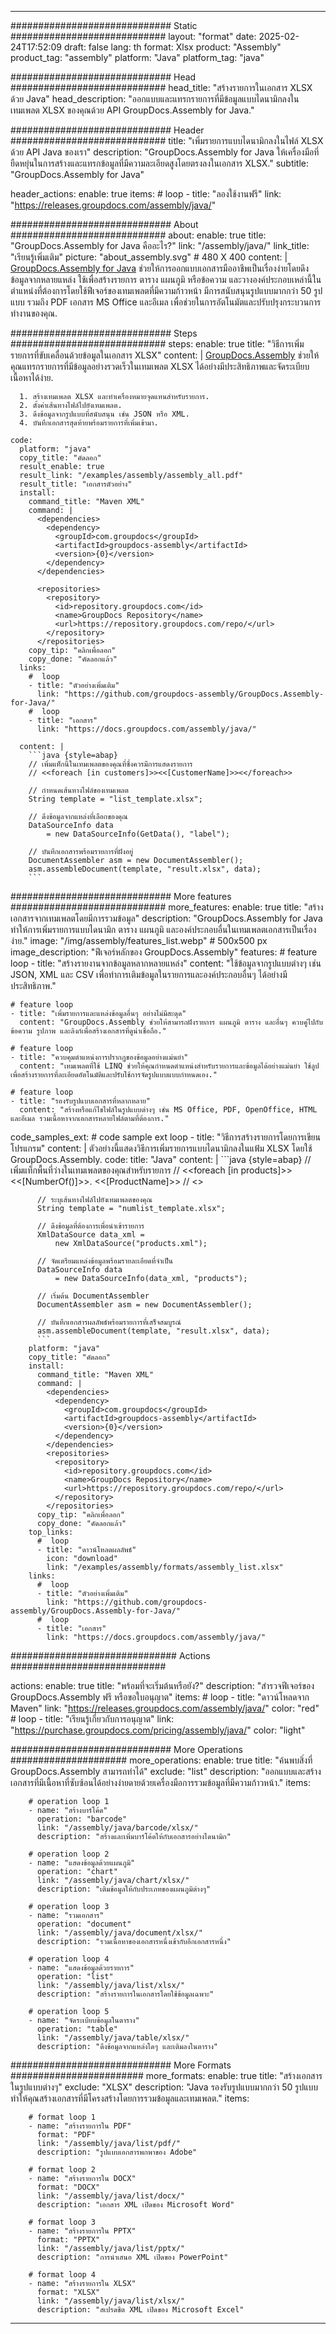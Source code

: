 



---
############################# Static ############################
layout: "format"
date:  2025-02-24T17:52:09
draft: false
lang: th
format: Xlsx
product: "Assembly"
product_tag: "assembly"
platform: "Java"
platform_tag: "java"

############################# Head ############################
head_title: "สร้างรายการในเอกสาร XLSX ด้วย Java"
head_description: "ออกแบบและแทรกรายการที่มีข้อมูลแบบไดนามิกลงในเทมเพลต XLSX ของคุณด้วย API GroupDocs.Assembly for Java."

############################# Header ############################
title: "เพิ่มรายการแบบไดนามิกลงในไฟล์ XLSX ด้วย API Java ของเรา" 
description: "GroupDocs.Assembly for Java ให้เครื่องมือที่ยืดหยุ่นในการสร้างและแทรกข้อมูลที่มีความละเอียดสูงโดยตรงลงในเอกสาร XLSX."
subtitle: "GroupDocs.Assembly for Java" 

header_actions:
  enable: true
  items:
    #  loop
    - title: "ลองใช้งานฟรี"
      link: "https://releases.groupdocs.com/assembly/java/"
      
############################# About ############################
about:
    enable: true
    title: "GroupDocs.Assembly for Java คืออะไร?"
    link: "/assembly/java/"
    link_title: "เรียนรู้เพิ่มเติม"
    picture: "about_assembly.svg" # 480 X 400
    content: |
       [GroupDocs.Assembly for Java](/assembly/java/) ช่วยให้การออกแบบเอกสารมืออาชีพเป็นเรื่องง่ายโดยดึงข้อมูลจากหลายแหล่ง ใช้เพื่อสร้างรายการ ตาราง แผนภูมิ หรือข้อความ และวางองค์ประกอบเหล่านี้ในตำแหน่งที่ต้องการโดยใช้ฟีเจอร์ของเทมเพลตที่มีความก้าวหน้า มีการสนับสนุนรูปแบบมากกว่า 50 รูปแบบ รวมถึง PDF เอกสาร MS Office และอีเมล เพื่อช่วยในการอัตโนมัตและปรับปรุงกระบวนการทำงานของคุณ.

############################# Steps ############################
steps:
    enable: true
    title: "วิธีการเพิ่มรายการที่ขับเคลื่อนด้วยข้อมูลในเอกสาร XLSX"
    content: |
      [GroupDocs.Assembly](/assembly/java/) ช่วยให้คุณแทรกรายการที่มีข้อมูลอย่างรวดเร็วในเทมเพลต XLSX ได้อย่างมีประสิทธิภาพและจัดระเบียบเนื้อหาได้ง่าย.
      
      1. สร้างเทมเพลต XLSX และทำเครื่องหมายจุดแทนสำหรับรายการ.
      2. ตั้งค่าเส้นทางไฟล์ไปยังเทมเพลต.
      3. ดึงข้อมูลจากรูปแบบที่สนับสนุน เช่น JSON หรือ XML.
      4. บันทึกเอกสารสุดท้ายพร้อมรายการที่เพิ่มเข้ามา.
   
    code:
      platform: "java"
      copy_title: "คัดลอก"
      result_enable: true
      result_link: "/examples/assembly/assembly_all.pdf"
      result_title: "เอกสารตัวอย่าง"
      install:
        command_title: "Maven XML"
        command: |
          <dependencies>
            <dependency>
              <groupId>com.groupdocs</groupId>
              <artifactId>groupdocs-assembly</artifactId>
              <version>{0}</version>
            </dependency>
          </dependencies>

          <repositories>
            <repository>
              <id>repository.groupdocs.com</id>
              <name>GroupDocs Repository</name>
              <url>https://repository.groupdocs.com/repo/</url>
            </repository>
          </repositories>
        copy_tip: "คลิกเพื่อลอก"
        copy_done: "คัดลอกแล้ว"
      links:
        #  loop
        - title: "ตัวอย่างเพิ่มเติม"
          link: "https://github.com/groupdocs-assembly/GroupDocs.Assembly-for-Java/"
        #  loop
        - title: "เอกสาร"
          link: "https://docs.groupdocs.com/assembly/java/"
          
      content: |
        ```java {style=abap}
        // เพิ่มแท็กนี้ในเทมเพลตของคุณที่ซึ่งควรมีการแสดงรายการ
        // <<foreach [in customers]>><<[CustomerName]>><</foreach>>

        // กำหนดเส้นทางไฟล์ของเทมเพลต
        String template = "list_template.xlsx";

        // ดึงข้อมูลจากแหล่งที่เลือกของคุณ
        DataSourceInfo data 
            = new DataSourceInfo(GetData(), "label");

        // บันทึกเอกสารพร้อมรายการที่ฝังอยู่
        DocumentAssembler asm = new DocumentAssembler();
        asm.assembleDocument(template, "result.xlsx", data);
        ```           

############################# More features ############################
more_features:
  enable: true
  title: "สร้างเอกสารจากเทมเพลตโดยมีการรวมข้อมูล"
  description: "GroupDocs.Assembly for Java ทำให้การเพิ่มรายการแบบไดนามิก ตาราง แผนภูมิ และองค์ประกอบอื่นในเทมเพลตเอกสารเป็นเรื่องง่าย."
  image: "/img/assembly/features_list.webp" # 500x500 px
  image_description: "ฟีเจอร์หลักของ GroupDocs.Assembly"
  features:
    # feature loop
    - title: "สร้างรายงานจากข้อมูลหลากหลายแหล่ง"
      content: "ใช้ข้อมูลจากรูปแบบต่างๆ เช่น JSON, XML และ CSV เพื่อทำการเติมข้อมูลในรายการและองค์ประกอบอื่นๆ ได้อย่างมีประสิทธิภาพ."

    # feature loop
    - title: "เพิ่มรายการและแหล่งข้อมูลอื่นๆ อย่างไม่มีสะดุด"
      content: "GroupDocs.Assembly ช่วยให้สามารถฝังรายการ แผนภูมิ ตาราง และอื่นๆ ควบคู่ไปกับข้อความ รูปภาพ และลิงก์เพื่อสร้างเอกสารที่ดูน่าเชื่อถือ."

    # feature loop
    - title: "ควบคุมตำแหน่งการปรากฏของข้อมูลอย่างแม่นยำ"
      content: "เทมเพลตที่ใช้ LINQ ช่วยให้คุณกำหนดตำแหน่งสำหรับรายการและข้อมูลได้อย่างแม่นยำ ใช้ลูปเพื่อสร้างรายการที่ละเอียดอัตโนมัติและปรับใช้การจัดรูปแบบแบบกำหนดเอง."

    # feature loop
    - title: "รองรับรูปแบบเอกสารที่หลากหลาย"
      content: "สร้างหรือแก้ไขไฟล์ในรูปแบบต่างๆ เช่น MS Office, PDF, OpenOffice, HTML และอีเมล รวมเนื้อหาจากเอกสารหลายไฟล์ตามที่ต้องการ."
      
  code_samples_ext:
    # code sample ext loop
    - title: "วิธีการสร้างรายการโดยการเขียนโปรแกรม"
      content: |
        ตัวอย่างนี้แสดงวิธีการเพิ่มรายการแบบไดนามิกลงในแฟ้ม XLSX โดยใช้ GroupDocs.Assembly.
      code:
        title: "Java"
        content: |
          ```java {style=abap}
          // เพิ่มแท็กพื้นที่ว่างในเทมเพลตของคุณสำหรับรายการ
          // <<foreach [in products]>><<[NumberOf()]>>. <<[ProductName]>>
          // <</foreach>>

          // ระบุเส้นทางไฟล์ไปยังเทมเพลตของคุณ
          String template = "numlist_template.xlsx";

          // ดึงข้อมูลที่ต้องการเพื่อนำเข้ารายการ
          XmlDataSource data_xml =
              new XmlDataSource("products.xml");

          // จัดเตรียมแหล่งข้อมูลพร้อมรายละเอียดที่จำเป็น
          DataSourceInfo data 
              = new DataSourceInfo(data_xml, "products");

          // เริ่มต้น DocumentAssembler
          DocumentAssembler asm = new DocumentAssembler();

          // บันทึกเอกสารผลลัพธ์พร้อมรายการที่เสร็จสมบูรณ์
          asm.assembleDocument(template, "result.xlsx", data);
          ```
        platform: "java"
        copy_title: "คัดลอก"
        install:
          command_title: "Maven XML"
          command: |
            <dependencies>
              <dependency>
                <groupId>com.groupdocs</groupId>
                <artifactId>groupdocs-assembly</artifactId>
                <version>{0}</version>
              </dependency>
            </dependencies>
            <repositories>
              <repository>
                <id>repository.groupdocs.com</id>
                <name>GroupDocs Repository</name>
                <url>https://repository.groupdocs.com/repo/</url>
              </repository>
            </repositories>
          copy_tip: "คลิกเพื่อลอก"
          copy_done: "คัดลอกแล้ว"
        top_links:
          #  loop
          - title: "ดาวน์โหลดผลลัพธ์"
            icon: "download"
            link: "/examples/assembly/formats/assembly_list.xlsx"
        links:
          #  loop
          - title: "ตัวอย่างเพิ่มเติม"
            link: "https://github.com/groupdocs-assembly/GroupDocs.Assembly-for-Java/"
          #  loop
          - title: "เอกสาร"
            link: "https://docs.groupdocs.com/assembly/java/"
            

            


############################## Actions ############################

actions:
  enable: true
  title: "พร้อมที่จะเริ่มต้นหรือยัง?"
  description: "สำรวจฟีเจอร์ของ GroupDocs.Assembly ฟรี หรือขอใบอนุญาต"
  items:
    #  loop
    - title: "ดาวน์โหลดจาก Maven"
      link: "https://releases.groupdocs.com/assembly/java/"
      color: "red"
        #  loop
    - title: "เรียนรู้เกี่ยวกับการอนุญาต"
      link: "https://purchase.groupdocs.com/pricing/assembly/java/"
      color: "light"


############################# More Operations #####################
more_operations:
    enable: true
    title: "ค้นพบสิ่งที่ GroupDocs.Assembly สามารถทำได้"
    exclude: "list"
    description: "ออกแบบและสร้างเอกสารที่มีเนื้อหาที่ซับซ้อนได้อย่างง่ายดายด้วยเครื่องมือการรวมข้อมูลที่มีความก้าวหน้า."
    items: 
          
        # operation loop 1
        - name: "สร้างบาร์โค้ด"
          operation: "barcode"
          link: "/assembly/java/barcode/xlsx/"
          description: "สร้างและเพิ่มบาร์โค้ดให้กับเอกสารอย่างไดนามิก"

        # operation loop 2
        - name: "แสดงข้อมูลด้วยแผนภูมิ"
          operation: "chart"
          link: "/assembly/java/chart/xlsx/"
          description: "เติมข้อมูลให้กับประเภทของแผนภูมิต่างๆ"

        # operation loop 3
        - name: "รวมเอกสาร"
          operation: "document"
          link: "/assembly/java/document/xlsx/"
          description: "รวมเนื้อหาของเอกสารหนึ่งเข้ากับอีกเอกสารหนึ่ง"

        # operation loop 4
        - name: "แสดงข้อมูลด้วยรายการ"
          operation: "list"
          link: "/assembly/java/list/xlsx/"
          description: "สร้างรายการในเอกสารโดยใช้ข้อมูลเฉพาะ"

        # operation loop 5
        - name: "จัดระเบียบข้อมูลในตาราง"
          operation: "table"
          link: "/assembly/java/table/xlsx/"
          description: "ดึงข้อมูลจากแหล่งใดๆ และเติมลงในตาราง"
         
          
############################# More Formats ########################
more_formats:
    enable: true
    title: "สร้างเอกสารในรูปแบบต่างๆ"
    exclude: "XLSX"
    description: "Java รองรับรูปแบบมากกว่า 50 รูปแบบ ทำให้คุณสร้างเอกสารที่มีโครงสร้างโดยการรวมข้อมูลและเทมเพลต."
    items: 
          
        # format loop 1
        - name: "สร้างรายการใน PDF"
          format: "PDF"
          link: "/assembly/java/list/pdf/"
          description: "รูปแบบเอกสารพกพาของ Adobe"
          
        # format loop 2
        - name: "สร้างรายการใน DOCX"
          format: "DOCX"
          link: "/assembly/java/list/docx/"
          description: "เอกสาร XML เปิดของ Microsoft Word"
          
        # format loop 3
        - name: "สร้างรายการใน PPTX"
          format: "PPTX"
          link: "/assembly/java/list/pptx/"
          description: "การนำเสนอ XML เปิดของ PowerPoint"
          
        # format loop 4
        - name: "สร้างรายการใน XLSX"
          format: "XLSX"
          link: "/assembly/java/list/xlsx/"
          description: "สเปรดชีต XML เปิดของ Microsoft Excel"


          

---